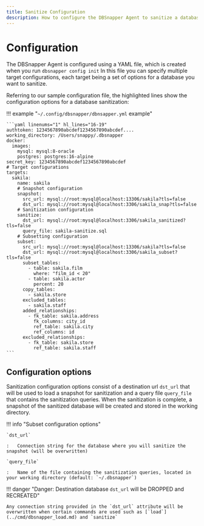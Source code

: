 ```yaml
---
title: Sanitize Configuration
description: How to configure the DBSnapper Agent to sanitize a database.
---
```


# Configuration

The DBSnapper Agent is configured using a YAML file, which is created when you run `dbsnapper config init` In this file you can specify multiple target configurations, each target being a set of options for a database you want to sanitize.

Referring to our sample configuration file, the highlighted lines show the configuration options for a database sanitization:

<!-- prettier-ignore-start -->
!!! example "`~/.config/dbsnapper/dbnsapper.yml` example"

    ```yaml linenums="1" hl_lines="16-19"
    authtoken: 1234567890abcdef1234567890abcdef....
    working_directory: /Users/snappy/.dbsnapper
    docker:
      images:
        mysql: mysql:8-oracle
        postgres: postgres:16-alpine
    secret_key: 1234567890abcdef1234567890abcdef
    # Target configurations
    targets:
      sakila:
        name: sakila
        # Snapshot configuration
        snapshot:
          src_url: mysql://root:mysql@localhost:13306/sakila?tls=false
          dst_url: mysql://root:mysql@localhost:3306/sakila_snap?tls=false
        # Sanitization configuration
        sanitize:
          dst_url: mysql://root:mysql@localhost:3306/sakila_sanitized?tls=false
          query_file: sakila-sanitize.sql
        # Subsetting configuration
        subset:
          src_url: mysql://root:mysql@localhost:13306/sakila?tls=false
          dst_url: mysql://root:mysql@localhost:3306/sakila_subset?tls=false
          subset_tables:
            - table: sakila.film
              where: "film_id < 20"
            - table: sakila.actor
              percent: 20
          copy_tables:
            - sakila.store
          excluded_tables:
            - sakila.staff
          added_relationships:
            - fk_table: sakila.address
              fk_columns: city_id
              ref_table: sakila.city
              ref_columns: id
          excluded_relationships:
            - fk_table: sakila.store
              ref_table: sakila.staff
    ```
<!-- prettier-ignore-end -->

## Configuration options

Sanitization configuration options consist of a destination url `dst_url` that will be used to load a snapshot for sanitization and a query file `query_file` that contains the sanitization queries. When the sanitization is complete, a snapshot of the sanitized database will be created and stored in the working directory.

<!-- prettier-ignore-start -->
!!! info "Subset configuration options"

    `dst_url`
    
    :   Connection string for the database where you will sanitize the snapshot (will be overwritten)

    `query_file`

    :   Name of the file containing the sanitization queries, located in your working directory (default: `~/.dbsnapper`)

<!-- prettier-ignore-end -->

<!-- prettier-ignore-start -->

!!! danger "Danger: Destination database `dst_url` will be DROPPED and RECREATED"

    Any connection string provided in the `dst_url` attribute will be overwritten when certain commands are used such as [`load`](../cmd/dbsnapper_load.md) and `sanitize` 

<!-- prettier-ignore-end -->
